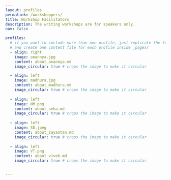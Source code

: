 ```yaml
---
layout: profiles
permalink: /workshoppers/
title: Workshop Facilitators
description: The writing workshops are for speakers only.
nav: false

profiles:
  # if you want to include more than one profile, just replicate the following block
  # and create one content file for each profile inside _pages/
  - align: right
    image: anannya.jpg
    content: about_anannya.md
    image_circular: true # crops the image to make it circular

  - align: left
    image: madhura.jpg
    content: about_madhura.md
    image_circular: true # crops the image to make it circular
    
  - align: left
    image: NM.png
    content: about_neha.md
    image_circular: true # crops the image to make it circular
    
  - align: left
    image: SD.jpeg
    content: about_sayantan.md
    image_circular: true # crops the image to make it circular
    
  - align: left
    image: VT.png
    content: about_vivek.md
    image_circular: true # crops the image to make it circular


---
```

